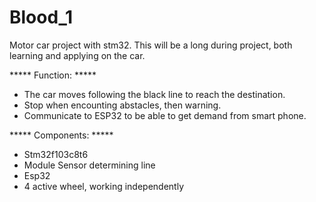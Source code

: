 # Blood_1
Motor car project with stm32. This will be a long during project, both learning and applying on the car.

***** Function: *****
- The car moves following the black line to reach the destination.
- Stop when encounting abstacles, then warning.
- Communicate to ESP32 to be able to get demand from smart phone.

***** Components: *****
- Stm32f103c8t6
- Module Sensor determining line
- Esp32
- 4 active wheel, working independently
